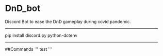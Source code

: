# DnD_bot
Discord Bot to ease the DnD gameplay during covid pandemic.


***
pip install discord.py python-dotenv
***


##Commands
'''
test
'''
